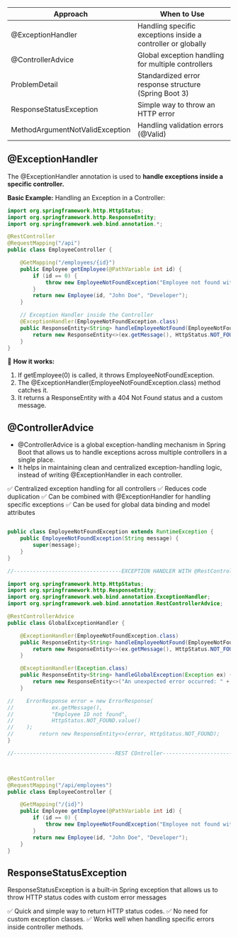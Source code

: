 

|Approach |When to Use|
|---|---|
|@ExceptionHandler|Handling specific exceptions inside a controller or globally|
|@ControllerAdvice|Global exception handling for multiple controllers|
|ProblemDetail|Standardized error response structure (Spring Boot 3)|
|ResponseStatusException|Simple way to throw an HTTP error|
|MethodArgumentNotValidException|Handling validation errors (@Valid)|

## @ExceptionHandler

The @ExceptionHandler annotation is used to 
**handle exceptions inside a specific controller.**

**Basic Example:** Handling an Exception in a Controller:

```java
import org.springframework.http.HttpStatus;
import org.springframework.http.ResponseEntity;
import org.springframework.web.bind.annotation.*;

@RestController
@RequestMapping("/api")
public class EmployeeController {

    @GetMapping("/employees/{id}")
    public Employee getEmployee(@PathVariable int id) {
        if (id == 0) {
            throw new EmployeeNotFoundException("Employee not found with ID: " + id);
        }
        return new Employee(id, "John Doe", "Developer");
    }

    // Exception Handler inside the Controller
    @ExceptionHandler(EmployeeNotFoundException.class)
    public ResponseEntity<String> handleEmployeeNotFound(EmployeeNotFoundException ex) {
        return new ResponseEntity<>(ex.getMessage(), HttpStatus.NOT_FOUND);
    }
}
```

📌 **How it works:**
1.	If getEmployee(0) is called, it throws EmployeeNotFoundException.
2.	The @ExceptionHandler(EmployeeNotFoundException.class) method catches it.
3.	It returns a ResponseEntity with a 404 Not Found status and a custom message.


## @ControllerAdvice

* @ControllerAdvice is a global exception-handling mechanism in Spring Boot that allows us to 
handle exceptions across multiple controllers in a single place. 
* It helps in maintaining clean and centralized exception-handling logic, instead of writing @ExceptionHandler in each controller.

✅ Centralized exception handling for all controllers
✅ Reduces code duplication
✅ Can be combined with @ExceptionHandler for handling specific exceptions
✅ Can be used for global data binding and model attributes

```java

public class EmployeeNotFoundException extends RuntimeException {
    public EmployeeNotFoundException(String message) {
        super(message);
    }
}

//----------------------------------EXCEPTION HANDLER WITH @RestControllerAdvice----------------------------------------------

import org.springframework.http.HttpStatus;
import org.springframework.http.ResponseEntity;
import org.springframework.web.bind.annotation.ExceptionHandler;
import org.springframework.web.bind.annotation.RestControllerAdvice;

@RestControllerAdvice
public class GlobalExceptionHandler {

    @ExceptionHandler(EmployeeNotFoundException.class)
    public ResponseEntity<String> handleEmployeeNotFound(EmployeeNotFoundException ex) {
        return new ResponseEntity<>(ex.getMessage(), HttpStatus.NOT_FOUND);
    }

    @ExceptionHandler(Exception.class)
    public ResponseEntity<String> handleGlobalException(Exception ex) {
        return new ResponseEntity<>("An unexpected error occurred: " + ex.getMessage(), HttpStatus.INTERNAL_SERVER_ERROR);
    }

//    ErrorResponse error = new ErrorResponse(
//            ex.getMessage(),
//            "Employee ID not found",
//            HttpStatus.NOT_FOUND.value()
//    );
//        return new ResponseEntity<>(error, HttpStatus.NOT_FOUND);
}

//--------------------------------REST COntroller------------------------------------------------------------------



@RestController
@RequestMapping("/api/employees")
public class EmployeeController {

    @GetMapping("/{id}")
    public Employee getEmployee(@PathVariable int id) {
        if (id == 0) {
            throw new EmployeeNotFoundException("Employee not found with ID: " + id);
        }
        return new Employee(id, "John Doe", "Developer");
    }
}

```

## ResponseStatusException

ResponseStatusException is a built-in Spring exception that allows us to throw HTTP status codes with custom error messages

✅ Quick and simple way to return HTTP status codes.
✅ No need for custom exception classes.
✅ Works well when handling specific errors inside controller methods.





